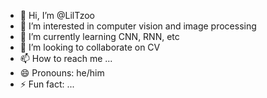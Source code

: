 - 👋 Hi, I’m @LilTzoo
- 👀 I’m interested in computer vision and image processing 
- 🌱 I’m currently learning CNN, RNN, etc
- 💞️ I’m looking to collaborate on CV
- 📫 How to reach me ...
- 😄 Pronouns: he/him
- ⚡ Fun fact: ...

<!---
LilTzoo/LilTzoo is a ✨ special ✨ repository because its `README.md` (this file) appears on your GitHub profile.
You can click the Preview link to take a look at your changes.
--->
